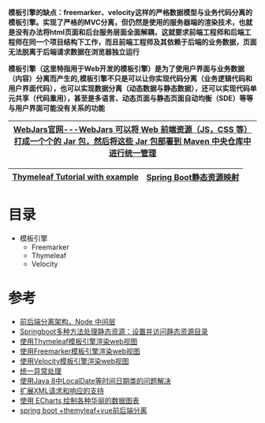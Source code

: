 
**模板引擎的缺点：freemarker、velocity这样的严格数据模型与业务代码分离的模板引擎。实现了严格的MVC分离，但仍然是使用的服务器端的渲染技术，也就是没有办法将html页面和后台服务层面全面解耦，这就要求前端工程师和后端工程师在同一个项目结构下工作，而且前端工程师及其依赖于后端的业务数据，页面无法脱离于后端请求数据在浏览器独立运行**

**模板引擎（这里特指用于Web开发的模板引擎）是为了使用户界面与业务数据（内容）分离而产生的,模板引擎不只是可以让你实现代码分离（业务逻辑代码和用户界面代码），也可以实现数据分离（动态数据与静态数据），还可以实现代码单元共享（代码重用），甚至是多语言、动态页面与静态页面自动均衡（SDE）等等与用户界面可能没有关系的功能**

[WebJars官网---WebJars 可以将 Web 前端资源（JS，CSS 等）打成一个个的 Jar 包，然后将这些 Jar 包部署到 Maven 中央仓库中进行统一管理](https://www.webjars.org/)|
---|

[Thymeleaf Tutorial with example](https://www.javaguides.net/p/thymeleaf-tutorial.html)|[Spring Boot静态资源映射](http://c.biancheng.net/spring_boot/static-mapping.html)|
---|---|

# 目录
  * 模板引擎
    * Freemarker
    * Thymeleaf
    * Velocity

# 参考
* [前后端分离架构，Node 中间层](https://www.crs811.com/archives/1542)
* [Springboot多种方法处理静态资源：设置并访问静态资源目录](https://www.jianshu.com/p/794ddca13101)
* [使用Thymeleaf模板引擎渲染web视图](http://blog.didispace.com/springbootweb/)
* [使用Freemarker模板引擎渲染web视图](http://blog.didispace.com/springbootweb/)
* [使用Velocity模板引擎渲染web视图](http://blog.didispace.com/springbootweb/)
* [统一异常处理](http://blog.didispace.com/springbootexception/)
* [使用Java 8中LocalDate等时间日期类的问题解决](http://blog.didispace.com/Spring-Boot-And-Feign-Use-localdate/)
* [扩展XML请求和响应的支持](http://blog.didispace.com/spring-boot-xml-httpmessageconverter)
* [使用 ECharts 绘制各种华丽的数据图表](http://blog.didispace.com/spring-boot-learning-21-4-2/)
* [spring boot +themyleaf+vue前后端分离](https://www.zybuluo.com/EggGump/note/1207305)

